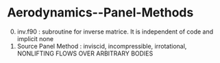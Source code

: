 # Aerodynamics--Panel-Methods
0. inv.f90 : subroutine for inverse matrice. It is independent of code and implicit none
1. Source Panel Method : inviscid, incompressible, irrotational, NONLIFTING FLOWS OVER ARBITRARY BODIES
